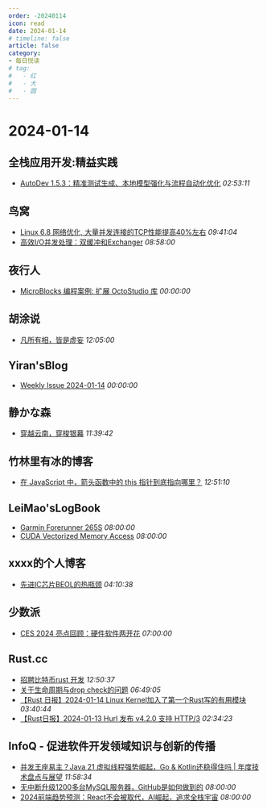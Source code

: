 ```yaml
---
order: -20240114
icon: read
date: 2024-01-14
# timeline: false
article: false
category:
- 每日悦读
# tag:
#   - 红
#   - 大
#   - 圆
---
```


# 2024-01-14 
## 全栈应用开发:精益实践<span></span>
* [AutoDev 1.5.3：精准测试生成、本地模型强化与流程自动化优化](http://www.phodal.com/blog/autodev-1-5-3-accurate-test-generation/) *02:53:11* 
## 鸟窝<span></span>
* [Linux 6.8 网络优化, 大量并发连接的TCP性能提高40%左右](https://colobu.com/2024/01/14/Linux-6-8-Networking/) *09:41:04* 
* [高效I/O并发处理：双缓冲和Exchanger](https://colobu.com/2024/01/14/double-buffering-and-Exchanger/) *08:58:00* 
## 夜行人<span></span>
* [MicroBlocks 编程案例: 扩展 OctoStudio 库](http://wwj718.github.io/post/%E7%BC%96%E7%A8%8B/microblocks-octostudio-bleradio/) *00:00:00* 
## 胡涂说<span></span>
* [凡所有相，皆是虚妄](https://hutusi.com/articles/awareness-2023-review) *12:05:00* 
## Yiran'sBlog<span></span>
* [Weekly Issue 2024-01-14](https://zdyxry.github.io/2024/01/14/Weekly-Issue-2024-01-14/) *00:00:00* 
## 静かな森<span></span>
* [穿越云南，穿梭银幕](https://innei.in/notes/162) *11:39:42* 
## 竹林里有冰的博客<span></span>
* [在 JavaScript 中，箭头函数中的 this 指针到底指向哪里？](https://zhul.in/2024/01/14/where-does-this-refer-in-arrow-function-in-js/) *12:51:10* 
## LeiMao'sLogBook<span></span>
* [Garmin Forerunner 265S](https://leimao.github.io/blog/Garmin-Forerunner-265S/) *08:00:00* 
* [CUDA Vectorized Memory Access](https://leimao.github.io/blog/CUDA-Vectorized-Memory-Access/) *08:00:00* 
## xxxx的个人博客<span></span>
* [先进IC芯片BEOL的热瓶颈](https://windsong.top/coming/%E5%85%88%E8%BF%9B%E4%BA%92%E8%81%94/) *04:10:38* 
## 少数派<span></span>
* [CES 2024 亮点回顾：硬件软件两开花](https://sspai.com/post/85807) *07:00:00* 
## Rust.cc<span></span>
* [招聘比特币rust 开发](https://rustcc.cn/article?id=73e8f9bd-2d6d-42a3-ba66-fbd7905b2b07) *12:50:37* 
* [关于生命周期与drop check的问题](https://rustcc.cn/article?id=4d6adf8f-4126-4f98-a8a3-92e3f39cbeaa) *06:49:05* 
* [【Rust 日报】2024-01-14 Linux Kernel加入了第一个Rust写的有用模块](https://rustcc.cn/article?id=aa95d998-1d47-40b1-894a-5a8855918366) *03:40:44* 
* [【Rust日报】2024-01-13  Hurl 发布 v4.2.0 支持 HTTP/3](https://rustcc.cn/article?id=d027ddde-9d5d-4f29-ba82-f9ba72546fc5) *02:34:23* 
## InfoQ - 促进软件开发领域知识与创新的传播<span></span>
* [并发王座易主？Java 21 虚拟线程强势崛起，Go & Kotlin还稳得住吗 | 年度技术盘点与展望](https://www.infoq.cn/article/grTehb05ZU7yJj93LVHi?utm_source=rss&utm_medium=article) *11:58:34* 
* [无中断升级1200多台MySQL服务器，GitHub是如何做到的](https://www.infoq.cn/article/BH3tpVK2Ayl7W53QFGFW?utm_source=rss&utm_medium=article) *08:00:00* 
* [2024前端趋势预测：React不会被取代，AI崛起，追求全栈宇宙](https://www.infoq.cn/article/SAIl19ytKIXasOPDdT4L?utm_source=rss&utm_medium=article) *08:00:00* 
